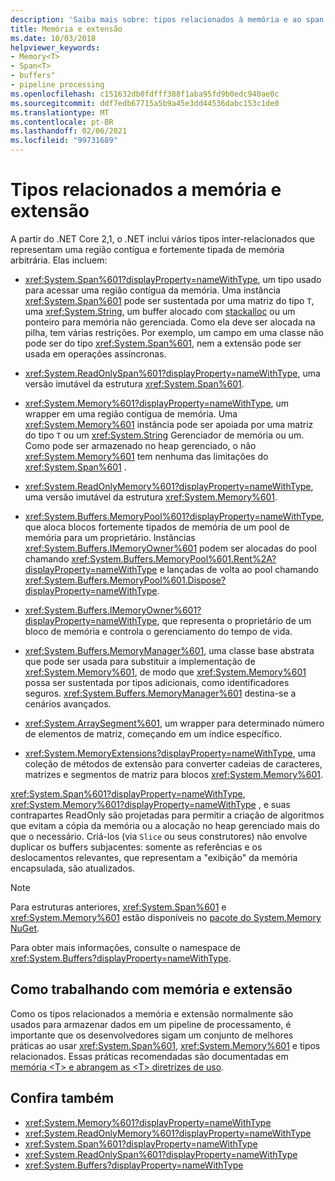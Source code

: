 ```yaml
---
description: 'Saiba mais sobre: tipos relacionados à memória e ao span'
title: Memória e extensão
ms.date: 10/03/2018
helpviewer_keywords:
- Memory<T>
- Span<T>
- buffers"
- pipeline processing
ms.openlocfilehash: c151632db0fdfff388f1aba95fd9b0edc940ae0c
ms.sourcegitcommit: ddf7edb67715a5b9a45e3dd44536dabc153c1de0
ms.translationtype: MT
ms.contentlocale: pt-BR
ms.lasthandoff: 02/06/2021
ms.locfileid: "99731689"
---
```

# <a name="memory--and-span-related-types"></a>Tipos relacionados a memória e extensão

A partir do .NET Core 2,1, o .NET inclui vários tipos inter-relacionados que representam uma região contígua e fortemente tipada de memória arbitrária. Elas incluem:

- <xref:System.Span%601?displayProperty=nameWithType>, um tipo usado para acessar uma região contígua da memória. Uma instância <xref:System.Span%601> pode ser sustentada por uma matriz do tipo `T`, uma <xref:System.String>, um buffer alocado com [stackalloc](../../csharp/language-reference/operators/stackalloc.md) ou um ponteiro para memória não gerenciada. Como ela deve ser alocada na pilha, tem várias restrições. Por exemplo, um campo em uma classe não pode ser do tipo <xref:System.Span%601>, nem a extensão pode ser usada em operações assíncronas.

- <xref:System.ReadOnlySpan%601?displayProperty=nameWithType>, uma versão imutável da estrutura <xref:System.Span%601>.

- <xref:System.Memory%601?displayProperty=nameWithType>, um wrapper em uma região contígua de memória. Uma <xref:System.Memory%601> instância pode ser apoiada por uma matriz do tipo `T` ou um <xref:System.String> Gerenciador de memória ou um. Como pode ser armazenado no heap gerenciado, o não <xref:System.Memory%601> tem nenhuma das limitações do <xref:System.Span%601> .

- <xref:System.ReadOnlyMemory%601?displayProperty=nameWithType>, uma versão imutável da estrutura <xref:System.Memory%601>.

- <xref:System.Buffers.MemoryPool%601?displayProperty=nameWithType>, que aloca blocos fortemente tipados de memória de um pool de memória para um proprietário. Instâncias <xref:System.Buffers.IMemoryOwner%601> podem ser alocadas do pool chamando <xref:System.Buffers.MemoryPool%601.Rent%2A?displayProperty=nameWithType> e lançadas de volta ao pool chamando <xref:System.Buffers.MemoryPool%601.Dispose?displayProperty=nameWithType>.

- <xref:System.Buffers.IMemoryOwner%601?displayProperty=nameWithType>, que representa o proprietário de um bloco de memória e controla o gerenciamento do tempo de vida.

- <xref:System.Buffers.MemoryManager%601>, uma classe base abstrata que pode ser usada para substituir a implementação de <xref:System.Memory%601>, de modo que <xref:System.Memory%601> possa ser sustentada por tipos adicionais, como identificadores seguros. <xref:System.Buffers.MemoryManager%601> destina-se a cenários avançados.

- <xref:System.ArraySegment%601>, um wrapper para determinado número de elementos de matriz, começando em um índice específico.

- <xref:System.MemoryExtensions?displayProperty=nameWithType>, uma coleção de métodos de extensão para converter cadeias de caracteres, matrizes e segmentos de matriz para blocos <xref:System.Memory%601>.

<xref:System.Span%601?displayProperty=nameWithType>, <xref:System.Memory%601?displayProperty=nameWithType> , e suas contrapartes ReadOnly são projetadas para permitir a criação de algoritmos que evitam a cópia da memória ou a alocação no heap gerenciado mais do que o necessário. Criá-los (via `Slice` ou seus construtores) não envolve duplicar os buffers subjacentes: somente as referências e os deslocamentos relevantes, que representam a "exibição" da memória encapsulada, são atualizados.

> [!NOTE]
> Para estruturas anteriores, <xref:System.Span%601> e <xref:System.Memory%601> estão disponíveis no [pacote do System.Memory NuGet](https://www.nuget.org/packages/System.Memory/).

Para obter mais informações, consulte o namespace de <xref:System.Buffers?displayProperty=nameWithType>.

## <a name="working-with-memory-and-span"></a>Como trabalhando com memória e extensão

Como os tipos relacionados a memória e extensão normalmente são usados para armazenar dados em um pipeline de processamento, é importante que os desenvolvedores sigam um conjunto de melhores práticas ao usar <xref:System.Span%601>, <xref:System.Memory%601> e tipos relacionados. Essas práticas recomendadas são documentadas em [memória \<T> e abrangem as \<T> diretrizes de uso](memory-t-usage-guidelines.md).

## <a name="see-also"></a>Confira também

- <xref:System.Memory%601?displayProperty=nameWithType>
- <xref:System.ReadOnlyMemory%601?displayProperty=nameWithType>
- <xref:System.Span%601?displayProperty=nameWithType>
- <xref:System.ReadOnlySpan%601?displayProperty=nameWithType>
- <xref:System.Buffers?displayProperty=nameWithType>
